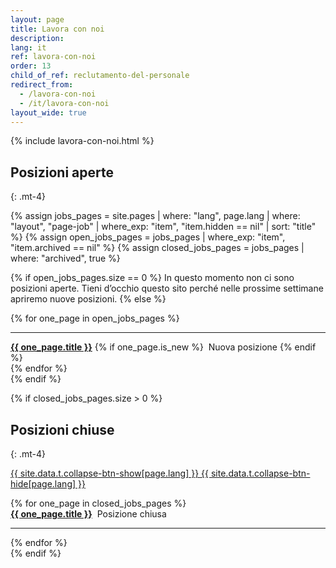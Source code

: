 ```yaml
---
layout: page
title: Lavora con noi
description:
lang: it
ref: lavora-con-noi
order: 13
child_of_ref: reclutamento-del-personale
redirect_from:
  - /lavora-con-noi
  - /it/lavora-con-noi
layout_wide: true
---
```


{% include lavora-con-noi.html %}

## Posizioni aperte
{: .mt-4}

{% assign jobs_pages = site.pages | where: "lang", page.lang | where: "layout", "page-job" | where_exp: "item", "item.hidden == nil" | sort: "title" %}
{% assign open_jobs_pages = jobs_pages | where_exp: "item", "item.archived == nil" %}
{% assign closed_jobs_pages = jobs_pages | where: "archived", true %}

{% if open_jobs_pages.size == 0 %}
In questo momento non ci sono posizioni aperte. Tieni d’occhio questo sito perché nelle prossime settimane apriremo nuove posizioni.
{% else %}

<div class="jobpositions">
{% for one_page in open_jobs_pages %}
    <hr>
    <div>
    <a href="{{ one_page.url }}" title="{{ one_page.title }}"><b>{{ one_page.title }}</b></a>
    {% if one_page.is_new %}
        <span class="small">&nbsp;Nuova posizione</span>
    {% endif %}
    </div>
{% endfor %}
</div>
{% endif %}

{% if closed_jobs_pages.size > 0 %}
## Posizioni chiuse
{: .mt-4}

<a class="btn btn-primary btn-sm" role="button" data-toggle="collapse" href="#jobsarchive" aria-expanded="false"
  aria-controls="jobsarchive" id="jobsarchive-collapse">
  <span class="seeall">{{ site.data.t.collapse-btn-show[page.lang] }}</span>
  <span class="hideall">{{ site.data.t.collapse-btn-hide[page.lang] }}</span>
</a>
<div class="jobpositions archived collapse" id="jobsarchive">
  {% for one_page in closed_jobs_pages %}
  <div>
    <a href="{{ one_page.url }}" title="{{ one_page.title }}"><b>{{ one_page.title }}</b></a>
    <span class="small">&nbsp;Posizione chiusa</span>
  </div>
  <hr>
  {% endfor %}
</div>
{% endif %}

